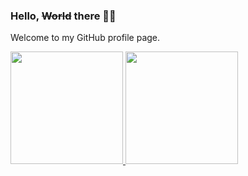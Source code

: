 ### Hello, ~~World~~ there 🙋‍♂️
Welcome to my GitHub profile page.

<div>
<a href="https://github.com/69-richard-dias-ribeiro">
<img loading="lazy" height="180em" src="https://github-readme-stats.vercel.app/api?username=69-richard-dias-ribeiro&show_icons=true&theme=dracula&include_all_commits=true&count_private=true"/>
<img loading="lazy" height="180em" src="https://github-readme-stats.vercel.app/api/top-langs/?username=69-richard-dias-ribeiro&layout=compact&langs_count=7&theme=dracula"/>
</div>
